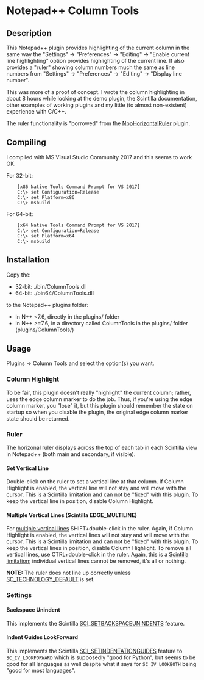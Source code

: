 # Notepad++ Column Tools

## Description

This Notepad++ plugin provides highlighting of the current column in the 
same way the "Settings" -> "Preferences" -> "Editing" -> "Enable current 
line highlighting" option provides highlighting of the current line.  It 
also provides a "ruler" showing column numbers much the same as line 
numbers from "Settings" -> "Preferences" -> "Editing" -> "Display line 
number".

This was more of a proof of concept.  I wrote the column highlighting in 
about 8 hours while looking at the demo plugin, the Scintilla documentation, 
other examples of working plugins and my little (to almost non-existent) 
experience with C/C++.

The ruler functionality is "borrowed" from the 
[NppHorizontalRuler](https://notepad-plus-plus.org/community/topic/13369/a-notepad-beautiful-ruler-plugin-finally) 
plugin.

## Compiling

I compiled with MS Visual Studio Community 2017 and this seems to work OK.

For 32-bit:
```
    [x86 Native Tools Command Prompt for VS 2017]
    C:\> set Configuration=Release
    C:\> set Platform=x86
    C:\> msbuild
```

For 64-bit:
```
    [x64 Native Tools Command Prompt for VS 2017]
    C:\> set Configuration=Release
    C:\> set Platform=x64
    C:\> msbuild
```

## Installation

Copy the:

+ 32-bit:  ./bin/ColumnTools.dll
+ 64-bit:  ./bin64/ColumnTools.dll

to the Notepad++ plugins folder:
  + In N++ <7.6, directly in the plugins/ folder
  + In N++ >=7.6, in a directory called ColumnTools in the plugins/ folder (plugins/ColumnTools/)

## Usage

Plugins => Column Tools and select the option(s) you want.

### Column Highlight

To be fair, this plugin doesn't really "highlight" the current column; rather, 
uses the edge column marker to do the job.  Thus, if you're using the edge 
column marker, you "lose" it, but this plugin should remember the state on 
startup so when you disable the plugin, the original edge column marker state 
should be returned.

### Ruler

The horizonal ruler displays across the top of each tab in each Scintilla view 
in Notepad++ (both main and secondary, if visible).

#### Set Vertical Line

Double-click on the ruler to set a vertical line at that column.  If Column 
Highlight is enabled, the vertical line will not stay and will move with the 
cursor.  This is a Scintilla limitation and can not be "fixed" with this 
plugin.  To keep the vertical line in position, disable Column Highlight.

#### Multiple Vertical Lines (Scintilla EDGE_MULTILINE)

For [multiple vertical lines](https://www.scintilla.org/ScintillaDoc.html#SCI_MULTIEDGEADDLINE)
SHIFT+double-click in the ruler.  Again, if Column Highlight is enabled, 
the vertical lines will not stay and will move with the cursor.  This is a 
Scintilla limitation and can not be "fixed" with this plugin.  To keep the 
vertical lines in position, disable Column Highlight.  To remove all 
vertical lines, use CTRL+double-click in the ruler.  Again, this is a 
[Scintilla limitation](https://www.scintilla.org/ScintillaDoc.html#SCI_MULTIEDGECLEARALL); 
individual vertical lines cannot be removed, it's all or nothing.

**NOTE:** The ruler does not line up correctly unless 
[SC_TECHNOLOGY_DEFAULT](https://www.scintilla.org/ScintillaDoc.html#SCI_GETTECHNOLOGY) 
is set.

### Settings

#### Backspace Unindent

This implements the Scintilla 
[SCI_SETBACKSPACEUNINDENTS](https://www.scintilla.org/ScintillaDoc.html#SCI_SETBACKSPACEUNINDENTS)
feature.

#### Indent Guides LookForward

This implements the Scintilla 
[SCI_SETINDENTATIONGUIDES](https://www.scintilla.org/ScintillaDoc.html#SCI_SETINDENTATIONGUIDES)
feature to `SC_IV_LOOKFORWARD` which is supposedly "good for Python", but seems 
to be good for all languages as well despite what it says for `SC_IV_LOOKBOTH` 
being "good for most languages".
